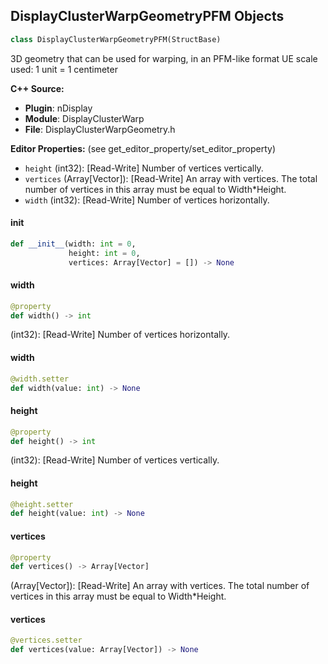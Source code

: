 ## DisplayClusterWarpGeometryPFM Objects

```python
class DisplayClusterWarpGeometryPFM(StructBase)
```

3D geometry that can be used for warping, in an PFM-like format
UE scale used: 1 unit = 1 centimeter

**C++ Source:**

- **Plugin**: nDisplay
- **Module**: DisplayClusterWarp
- **File**: DisplayClusterWarpGeometry.h

**Editor Properties:** (see get_editor_property/set_editor_property)

- ``height`` (int32):  [Read-Write] Number of vertices vertically.
- ``vertices`` (Array[Vector]):  [Read-Write] An array with vertices. The total number of vertices in this array must be equal to Width*Height.
- ``width`` (int32):  [Read-Write] Number of vertices horizontally.

<a id="unreal.DisplayClusterWarpGeometryPFM.__init__"></a>

#### __init__

```python
def __init__(width: int = 0,
             height: int = 0,
             vertices: Array[Vector] = []) -> None
```

<a id="unreal.DisplayClusterWarpGeometryPFM.width"></a>

#### width

```python
@property
def width() -> int
```

(int32):  [Read-Write] Number of vertices horizontally.

<a id="unreal.DisplayClusterWarpGeometryPFM.width"></a>

#### width

```python
@width.setter
def width(value: int) -> None
```

<a id="unreal.DisplayClusterWarpGeometryPFM.height"></a>

#### height

```python
@property
def height() -> int
```

(int32):  [Read-Write] Number of vertices vertically.

<a id="unreal.DisplayClusterWarpGeometryPFM.height"></a>

#### height

```python
@height.setter
def height(value: int) -> None
```

<a id="unreal.DisplayClusterWarpGeometryPFM.vertices"></a>

#### vertices

```python
@property
def vertices() -> Array[Vector]
```

(Array[Vector]):  [Read-Write] An array with vertices. The total number of vertices in this array must be equal to Width*Height.

<a id="unreal.DisplayClusterWarpGeometryPFM.vertices"></a>

#### vertices

```python
@vertices.setter
def vertices(value: Array[Vector]) -> None
```

<a id="unreal.DisplayClusterWarpGeometryOBJ"></a>